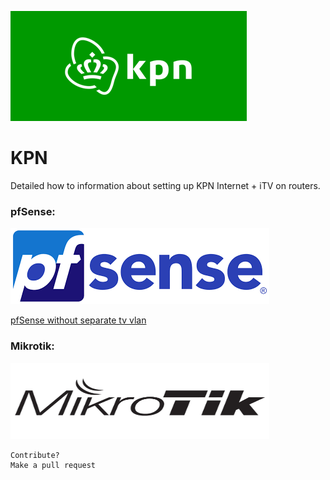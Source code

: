 ![KPN](images/home/logo-kpn.png)

# KPN
Detailed how to information about setting up KPN Internet + iTV on routers.


### pfSense:
![pfSense](images/home/logo-pfsense.png)

[pfSense without separate tv vlan](/pfSense.md)


### Mikrotik:
<img src="images/home/logo-mikrotik.jpg" width="414" height="122" />













```
Contribute?
Make a pull request
```


